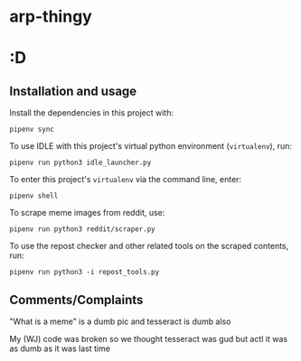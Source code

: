# arp-thingy
# :D


## Installation and usage
Install the dependencies in this project with:
```
pipenv sync
```
To use IDLE with this project's virtual python environment (`virtualenv`), run:
```
pipenv run python3 idle_launcher.py
```

To enter this project's `virtualenv` via the command line, enter:
```
pipenv shell
```
To scrape meme images from reddit, use:
```
pipenv run python3 reddit/scraper.py
```

To use the repost checker and other related tools on the scraped contents, run:
```
pipenv run python3 -i repost_tools.py
```

## Comments/Complaints
"What is a meme" is a dumb pic and tesseract is dumb also

My (WJ) code was broken so we thought tesseract was gud but actl it was as dumb as it was last time
